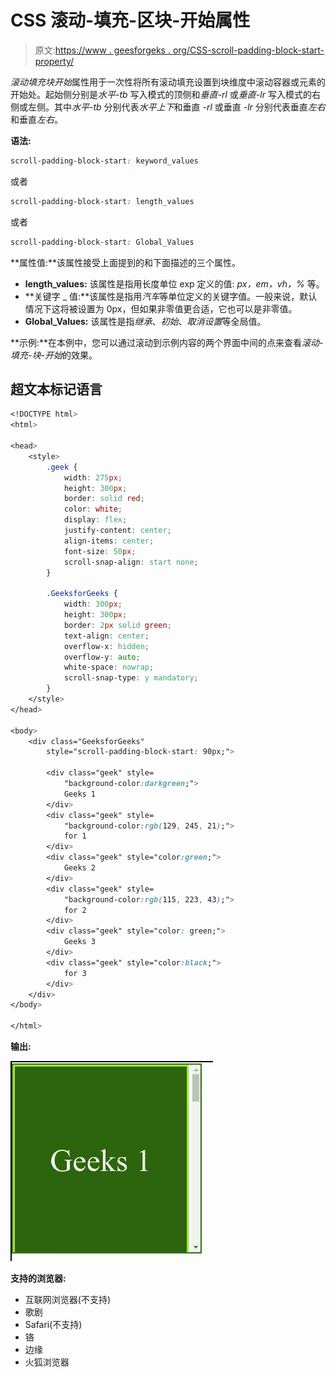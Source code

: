 # CSS 滚动-填充-区块-开始属性

> 原文:[https://www . geesforgeks . org/CSS-scroll-padding-block-start-property/](https://www.geeksforgeeks.org/css-scroll-padding-block-start-property/)

*滚动填充块开始*属性用于一次性将所有滚动填充设置到块维度中滚动容器或元素的开始处。起始侧分别是*水平-tb* 写入模式的顶侧和*垂直-rl* 或*垂直-lr* 写入模式的右侧或左侧。其中*水平-tb* 分别代表*水平上下*和垂直 *-rl* 或垂直 *-lr* 分别代表垂直*左右*和垂直*左右*。

**语法:**

```css
scroll-padding-block-start: keyword_values
```

或者

```css
scroll-padding-block-start: length_values
```

或者

```css
scroll-padding-block-start: Global_Values
```

**属性值:**该属性接受上面提到的和下面描述的三个属性。

*   **length_values:** 该属性是指用长度单位 exp 定义的值: *px，em，vh，%* 等。
*   **关键字 _ 值:**该属性是指用*汽车*等单位定义的关键字值。一般来说，默认情况下这将被设置为 0px，但如果非零值更合适，它也可以是非零值。
*   **Global_Values:** 该属性是指*继承*、*初始*、*取消设置*等全局值。

**示例:**在本例中，您可以通过滚动到示例内容的两个界面中间的点来查看*滚动-填充-块-开始*的效果。

## 超文本标记语言

```css
<!DOCTYPE html>
<html>

<head>
    <style>
        .geek {
            width: 275px;
            height: 300px;
            border: solid red;
            color: white;
            display: flex;
            justify-content: center;
            align-items: center;
            font-size: 50px;
            scroll-snap-align: start none;
        }

        .GeeksforGeeks {
            width: 300px;
            height: 300px;
            border: 2px solid green;
            text-align: center;
            overflow-x: hidden;
            overflow-y: auto;
            white-space: nowrap;
            scroll-snap-type: y mandatory;
        }
    </style>
</head>

<body>
    <div class="GeeksforGeeks"
        style="scroll-padding-block-start: 90px;">

        <div class="geek" style=
            "background-color:darkgreen;">
            Geeks 1
        </div>
        <div class="geek" style=
            "background-color:rgb(129, 245, 21);">
            for 1
        </div>
        <div class="geek" style="color:green;">
            Geeks 2
        </div>
        <div class="geek" style=
            "background-color:rgb(115, 223, 43);">
            for 2
        </div>
        <div class="geek" style="color: green;">
            Geeks 3
        </div>
        <div class="geek" style="color:black;">
            for 3
        </div>
    </div>
</body>

</html>
```

**输出:**

![](img/cde2f97a065769b981b16a361e906afb.png)

**支持的浏览器:**

*   互联网浏览器(不支持)
*   歌剧
*   Safari(不支持)
*   铬
*   边缘
*   火狐浏览器